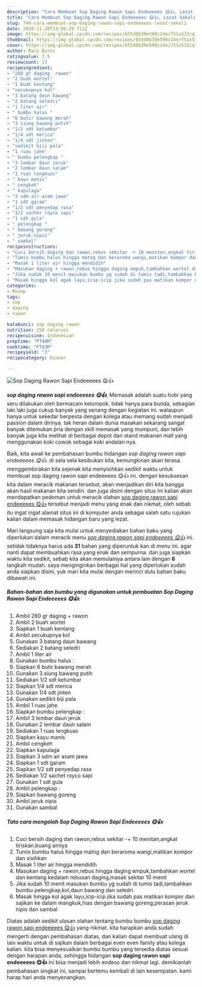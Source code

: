 ```yaml
---
description: "Cara Membuat Sop Daging Rawon Sapi Endeeeees 😋👍, Lezat Sekali"
title: "Cara Membuat Sop Daging Rawon Sapi Endeeeees 😋👍, Lezat Sekali"
slug: 740-cara-membuat-sop-daging-rawon-sapi-endeeeees-lezat-sekali
date: 2020-11-20T23:56:29.711Z
image: https://img-global.cpcdn.com/recipes/b55d8b39e590c24e/751x532cq70/sop-daging-rawon-sapi-endeeeees-😋👍-foto-resep-utama.jpg
thumbnail: https://img-global.cpcdn.com/recipes/b55d8b39e590c24e/751x532cq70/sop-daging-rawon-sapi-endeeeees-😋👍-foto-resep-utama.jpg
cover: https://img-global.cpcdn.com/recipes/b55d8b39e590c24e/751x532cq70/sop-daging-rawon-sapi-endeeeees-😋👍-foto-resep-utama.jpg
author: Mary Burns
ratingvalue: 3.5
reviewcount: 13
recipeingredient:
- "260 gr daging  rawon"
- "2 buah wortel"
- "1 buah kentang"
- "secukupnya kol"
- "3 batang daun bawang"
- "2 batang seledri"
- "1 liter air"
- " bumbu halus "
- "6 butir bawang merah"
- "3 siung bawang putih"
- "1/2 sdt ketumbar"
- "1/4 sdt merica"
- "1/4 sdt jinten"
- "sedikit biji pala"
- "1 ruas jahe"
- " bumbu pelengkap "
- "3 lembar daun jeruk"
- "2 lembar daun salam"
- "1 ruas lengkuas"
- " kayu manis"
- " cengkeh"
- " kapulaga"
- "3 sdm air asam jawa"
- "1 sdt garam"
- "1/2 sdt penyedap rasa"
- "1/2 sachet royco sapi"
- "1 sdt gula"
- " pelengkap "
- " bawang goreng"
- " jeruk nipis"
- " sambal"
recipeinstructions:
- "Cuci bersih daging dan rawon,rebus sekitar -+ 10 menitan,angkat tiriskan,buang airnya"
- "Tumis bumbu halus hingga matng dan beraroma wangi,matikan kompor dan sisihkan"
- "Masak 1 liter air hingga mendidih"
- "Masukan daging + rawon,rebus hingga daging empuk,tambahkan wortel dan kentang kedalam rebusan daging,masak sekitar 10 menit"
- "Jika sudah 10 menit masukan bumbu yg sudah di tumis tadi,tambahkan bumbu pelengkap,kol,daun bawang dan seledri"
- "Masak hingga kol agak layu,icip-icip jika sudah pas matikan kompor dan sajikan ke dalam mangkuk,hias dengan bawang goreng,perasan jeruk nipis dan sambal"
categories:
- Resep
tags:
- sop
- daging
- rawon

katakunci: sop daging rawon 
nutrition: 250 calories
recipecuisine: Indonesian
preptime: "PT40M"
cooktime: "PT43M"
recipeyield: "3"
recipecategory: Dinner

---
```



![Sop Daging Rawon Sapi Endeeeees 😋👍](https://img-global.cpcdn.com/recipes/b55d8b39e590c24e/751x532cq70/sop-daging-rawon-sapi-endeeeees-😋👍-foto-resep-utama.jpg)

<b><i>sop daging rawon sapi endeeeees 😋👍</i></b>, Memasak adalah suatu hobi yang seru dilakukan oleh bermacam kelompok. tidak hanya para bunda, sebagian laki laki juga cukup banyak yang senang dengan kegiatan ini. walaupun hanya untuk sekedar berpesta dengan kolega atau memang sudah menjadi passion dalam dirinya. tak heran dalam dunia masakan sekarang sangat banyak ditemukan pria dengan skill memasak yang mumpuni, dan lebih banyak juga kita melihat di berbagai depot dan stand makanan mall yang menggunakan koki cowok sebagai koki andalan nya.

Baik, kita awali ke pembahasan bumbu hidangan <i>sop daging rawon sapi endeeeees 😋👍</i>. di sela sela kesibukan kita, kemungkinan akan terasa menggembirakan bila sejenak kita menyisihkan sedikit waktu untuk membuat sop daging rawon sapi endeeeees 😋👍 ini. dengan kesuksesan kita dalam meracik makanan tersebut, akan menjadikan diri kita bangga akan hasil makanan kita sendiri. dan juga disini dengan situs ini kalian akan mendapatkan pedoman untuk meracik olahan <u>sop daging rawon sapi endeeeees 😋👍</u> tersebut menjadi menu yang enak dan nikmat, oleh sebab itu ingat ingat alamat situs ini di komputer anda sebagai salah satu rujukan kalian dalam memasak hidangan baru yang lezat.




Mari langsung saja kita mulai untuk menyediakan bahan baku yang diperlukan dalam meracik menu <u><i>sop daging rawon sapi endeeeees 😋👍</i></u> ini. setidak tidaknya harus ada <b>31</b> bahan yang diperuntuk kan di menu ini. agar nanti dapat membuahkan rasa yang enak dan sempurna. dan juga siapkan waktu kita sedikit, sebab kita akan memulainya antara lain dengan <b>6</b> langkah mudah. saya menginginkan berbagai hal yang diperlukan sudah anda siapkan disini, yuk mari kita mulai dengan merinci dulu bahan baku dibawah ini.

<!--inarticleads1-->

##### Bahan-bahan dan bumbu yang digunakan untuk pembuatan Sop Daging Rawon Sapi Endeeeees 😋👍:

1. Ambil 260 gr daging + rawon
1. Ambil 2 buah wortel
1. Siapkan 1 buah kentang
1. Ambil secukupnya kol
1. Gunakan 3 batang daun bawang
1. Sediakan 2 batang seledri
1. Ambil 1 liter air
1. Gunakan  bumbu halus :
1. Siapkan 6 butir bawang merah
1. Gunakan 3 siung bawang putih
1. Sediakan 1/2 sdt ketumbar
1. Siapkan 1/4 sdt merica
1. Gunakan 1/4 sdt jinten
1. Gunakan sedikit biji pala
1. Ambil 1 ruas jahe
1. Siapkan  bumbu pelengkap :
1. Ambil 3 lembar daun jeruk
1. Gunakan 2 lembar daun salam
1. Sediakan 1 ruas lengkuas
1. Siapkan  kayu manis
1. Ambil  cengkeh
1. Siapkan  kapulaga
1. Siapkan 3 sdm air asam jawa
1. Siapkan 1 sdt garam
1. Siapkan 1/2 sdt penyedap rasa
1. Sediakan 1/2 sachet royco sapi
1. Gunakan 1 sdt gula
1. Ambil  pelengkap :
1. Siapkan  bawang goreng
1. Ambil  jeruk nipis
1. Gunakan  sambal




<!--inarticleads2-->

##### Tata cara mengolah Sop Daging Rawon Sapi Endeeeees 😋👍:

1. Cuci bersih daging dan rawon,rebus sekitar -+ 10 menitan,angkat tiriskan,buang airnya
1. Tumis bumbu halus hingga matng dan beraroma wangi,matikan kompor dan sisihkan
1. Masak 1 liter air hingga mendidih
1. Masukan daging + rawon,rebus hingga daging empuk,tambahkan wortel dan kentang kedalam rebusan daging,masak sekitar 10 menit
1. Jika sudah 10 menit masukan bumbu yg sudah di tumis tadi,tambahkan bumbu pelengkap,kol,daun bawang dan seledri
1. Masak hingga kol agak layu,icip-icip jika sudah pas matikan kompor dan sajikan ke dalam mangkuk,hias dengan bawang goreng,perasan jeruk nipis dan sambal




Diatas adalah sedikit ulasan olahan tentang bumbu bumbu <u>sop daging rawon sapi endeeeees 😋👍</u> yang nikmat. kita harapkan anda sudah mengerti dengan pembahasan diatas, dan kalian dapat membuat ulang di lain waktu untuk di sajikan dalam berbagai even even family atau kolega kalian. kita bisa menyesuaikan bumbu bumbu yang tersedia diatas sesuai dengan harapan anda, sehingga hidangan <b>sop daging rawon sapi endeeeees 😋👍</b> ini bisa menjadi lebih endess dan nikmat lagi. demikianlah pembahasan singkat ini, sampai bertemu kembali di lain kesempatan. kami harap hari anda menyenangkan.
